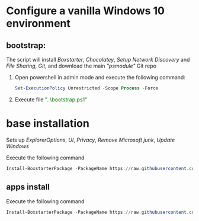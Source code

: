 # Configure a vanilla Windows 10 environment

## bootstrap:
The script will install _Boxstarter_, _Chocolatey_, _Setup Network Discovery_ and _File Sharing_, _Git_, and download the main _"psmodule"_ Git repo
1. Open powershell in admin mode and execute the following command:
   ```powershell
   Set-ExecutionPolicy Unrestricted -Scope Process -Force
   ```
2. Execute file <span style="color:green">". \bootstrap.ps1"</span>

# base installation
Sets up _ExplorerOptions_, _UI_, _Privacy_, _Remove Microsoft junk_, _Update Windows_
   
   Execute the following command
   ```powershell
   Install-BoxstarterPackage -PackageName https://raw.githubusercontent.com/aamitabhinfra/psmodules/master/scripts/windows10-infra/recipes/Install-Base.txt
   ```

## apps install
Execute the following command
   ```powershell
   Install-BoxstarterPackage -PackageName https://raw.githubusercontent.com/aamitabhinfra/psmodules/master/scripts/windows10-infra/recipes/Install-Apps.txt
   ```
